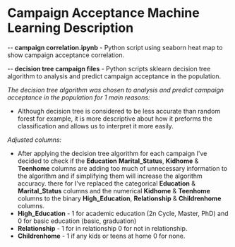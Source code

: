 # Campaign Acceptance Machine Learning Description

-- **campaign correlation.ipynb** - Python script using seaborn heat map to show campaign acceptance correlation.

-- **decision tree campaign files** - Python scripts sklearn decision tree algorithm to analysis and predict campaign acceptance in the population.


*The decision tree algorithm was chosen to analysis and predict campaign acceptance in the population for 1 main reasons:*
- Although decision tree is considered to be less accurate than random forest for example, it is more descriptive about how it preforms the classification and allows us to interpret it more easily.

*Adjusted columns:*
- After applying the decision tree algorithm for each campaign I've decided to check if the **Education** **Marital_Status**, **Kidhome** & **Teenhome** columns are adding too much of unnecessary information to the algorithm and if simplifying them will increase the algorithm accuracy. there for I've replaced the categorical **Education** & **Marital_Status** columns and the numerical **Kidhome** & **Teenhome** columns to the binary **High_Education**, **Relationship** & **Childrenhome** columns.
- **High_Education** - 1 for academic education (2n Cycle, Master, PhD) and 0 for basic education (basic, graduation)
- **Relationship** - 1 for in relationship 0 for not in relationship.
- **Childrenhome** - 1 if any kids or teens at home 0 for none.


